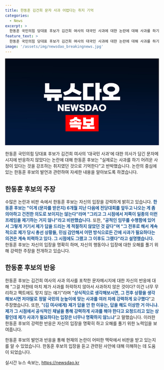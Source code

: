 ```yaml
---
title: 한동훈 김건희 문자 사과 어렵다는 취지 기억
categories:
  - News
excerpt: >
  한동훈 국민의힘 당대표 후보가 김건희 여사의 대국민 사과에 대한 논란에 대해 사과를 하기 어려운 상황이었다고 주장하며 반박했다. 또한, 김 여사가 사과를 하려 했지만 받아주지 않았다는 주장에 대해 그 시점에서 사과가 필요하다는 입장이 명확하지 않았다고 설명했다. 한 후보는 어떤 답을 드려도 오해와 분란의 소지가 있을 거라 생각한다고 덧붙였고, 이에 대한 논란이 확산되는 등 정계에선 큰 관심이 집중되고 있다.
feature_text: >
  한동훈 국민의힘 당대표 후보가 김건희 여사의 대국민 사과에 대한 논란에 대해 사과를 하기 어려운 상황이었다고 주장하며 반박했다. 또한, 김 여사가 사과를 하려 했지만 받아주지 않았다는 주장에 대해 그 시점에서 사과가 필요하다는 입장이 명확하지 않았다고 설명했다. 한 후보는 어떤 답을 드려도 오해와 분란의 소지가 있을 거라 생각한다고 덧붙였고, 이에 대한 논란이 확산되는 등 정계에선 큰 관심이 집중되고 있다.
image: '/assets/img/newsdao_breakingnews.jpg'
---
```


<p><img src="/assets/img/newsdao_breakingnews.jpg" alt="ontimetimes 속보" /></p>

<p>한동훈 국민의힘 당대표 후보가 김건희 여사의 '대국민 사과'에 대한 의사가 담긴 문자메시지에 반응하지 않았다는 논란에 대해 한동훈 후보는 "실제로는 사과를 하기 어려운 사정이 있다는 것을 강조하는 취지였던 것으로 기억한다"고 반박했습니다. 논란의 중심에 있는 한동훈 후보의 발언과 관련하여 자세한 내용을 알아보도록 하겠습니다. </p>

<h2 data-ke-size="size26">한동훈 후보의 주장</h2>

<p>수많은 논란과 비판 속에서 한동훈 후보는 자신의 입장을 강력하게 밝히고 있습니다. 
<b><span style="color: #1a5490;">한동훈 후보는 "이게 (문자를 받은지) 6개월 지난 다음에 전당대회를 앞두고 나오는 게 좀 의아하고 건전한 의도로 보이지는 않는다"라며 "그리고 그 시점에서 저쪽이 일종의 이런 프레임을 제기하는 거지 않나"라고 비판했습니다.</span></b> 
또한, "<b><span style="color: #1a5490;">공적인 임무를 수행함에 있어서 그렇게 거기서 제가 답을 드리는 게 적절하지 않았던 것 같다"며 "그 전후로 해서 계속적으로 제가 당시 총선 상황들, 민심 감안해서 어떤 방식으로든 간에 사과가 필요하다는 의견은 계속 피력하고 있다. 그 시점에도 그랬고 그 이후도 그랬다"라고 설명했습니다.</span></b>
한동훈 후보는 자신의 입장을 명확히 하며, 자신의 행동이나 입장에 대한 오해를 풀기 위해 강력한 주장을 전개하고 있습니다.</p>

<h2 data-ke-size="size26">한동훈 후보의 반응</h2>

<p>한동훈 후보는 김건희 여사의 사과 의사를 포착한 문자메시지에 대한 자신의 반응에 대해 "그걸 저한테 마치 제가 사과를 허락하지 않아서 사과하지 않은 것이다? 이건 너무 무리하고 팩트에도 맞지 않는 얘기"라며 "<b><span style="color: #1a5490;">상식적으로 생각해보시면, 그 전후 상황을 생각해보시면 저야말로 정말 국민의 눈높이에 맞는 사과를 여러 차례 강력하게 요구했다</span></b>"고 주장했습니다. 
또한, "<b><span style="color: #1a5490;">(김 여사에게) 제가 답을 안 한 이유는, 답을 해도 이상한 거 아니냐. 제가 그 시점에서 공식적인 채널을 통해 강력하게 사과를 해야 한다고 요청드리고 있는 상황인데 제가 사과가 필요하다는 입장은 너무나 명확하지 않느냐</span></b>"고 말했습니다. 
이러한 한동훈 후보의 강력한 반응은 자신의 입장을 명확히 하고 오해를 풀기 위한 노력임을 보여줍니다.</p>

<p>한동훈 후보의 발언과 반응을 통해 현재의 논란이 어떠한 맥락에서 비판을 받고 있는지를 알 수 있었습니다. 한동훈 후보의 입장을 듣고 관련된 사안에 대해 이해하는 데 도움이 되었습니다.</p>
실시간 뉴스 속보는, <a href="https://newsdao.kr" rel="dofollow">https://newsdao.kr</a>


